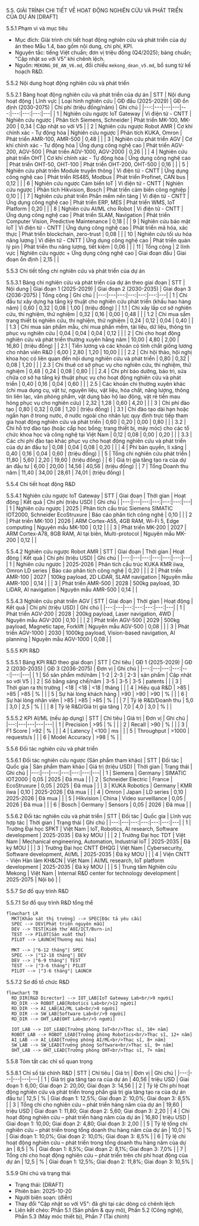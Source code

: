 5.5. GIẢI TRÌNH CHI TIẾT VỀ HOẠT ĐỘNG NGHIÊN CỨU VÀ PHÁT TRIỂN CỦA DỰ ÁN [DRAFT]

5.5.1 Phạm vi và mục tiêu
- Mục đích: Giải trình chi tiết hoạt động nghiên cứu và phát triển của dự án theo Mẫu 1.4, bao gồm nội dung, chi phí, KPI.
- Nguyên tắc: tiếng Việt chuẩn; đơn vị triệu đồng (Q4/2025); bảng chuẩn; "Cập nhật so với V5" khi chênh lệch.
- Nguồn: `MEKONG_DE_AN_V6.md`, đối chiếu `mekong_dean_v5.md`, bổ sung từ kế hoạch R&D.

5.5.2 Nội dung hoạt động nghiên cứu và phát triển

5.5.2.1 Bảng hoạt động nghiên cứu và phát triển của dự án
| STT | Nội dung hoạt động | Lĩnh vực | Loại hình nghiên cứu | GĐ đầu (2025-2029) | GĐ ổn định (2030-2075) | Chi phí (triệu đồng/năm) | Ghi chú |
|---:|---|---|---|---:|---:|---:|---:|---|
| 1 | Nghiên cứu ngược IoT Gateway | Vi điện tử - CNTT | Nghiên cứu ngược | Phân tích Siemens, Schneider | Phát triển MK-100, MK-200 | 0,34 | Cập nhật so với V5 |
| 2 | Nghiên cứu ngược Robot AMR | Cơ khí chính xác - Tự động hóa | Nghiên cứu ngược | Phân tích KUKA, Omron | Phát triển AMR-100, AMR-500 | 0,48 | |
| 3 | Nghiên cứu phát triển AGV | Cơ khí chính xác - Tự động hóa | Ứng dụng công nghệ cao | Phát triển AGV-200, AGV-500 | Phát triển AGV-1000, AGV-2000 | 0,26 | |
| 4 | Nghiên cứu phát triển OHT | Cơ khí chính xác - Tự động hóa | Ứng dụng công nghệ cao | Phát triển OHT-50, OHT-100 | Phát triển OHT-200, OHT-500 | 0,16 | |
| 5 | Nghiên cứu phát triển Module truyền thông | Vi điện tử - CNTT | Ứng dụng công nghệ cao | Phát triển RS485, Modbus | Phát triển Profinet, CAN bus | 0,12 | |
| 6 | Nghiên cứu ngược Cảm biến IoT | Vi điện tử - CNTT | Nghiên cứu ngược | Phân tích Hikvision, Bosch | Phát triển cảm biến công nghiệp | 0,10 | |
| 7 | Nghiên cứu phát triển Phần mềm nền tảng | Vi điện tử - CNTT | Ứng dụng công nghệ cao | Phát triển ERP, MES | Phát triển WMS, IoT Platform | 0,20 | |
| 8 | Nghiên cứu AI/ML cho Robot | Vi điện tử - CNTT | Ứng dụng công nghệ cao | Phát triển SLAM, Navigation | Phát triển Computer Vision, Predictive Maintenance | 0,18 | |
| 9 | Nghiên cứu bảo mật IoT | Vi điện tử - CNTT | Ứng dụng công nghệ cao | Phát triển mã hóa, xác thực | Phát triển blockchain, zero-trust | 0,08 | |
| 10 | Nghiên cứu tối ưu hóa năng lượng | Vi điện tử - CNTT | Ứng dụng công nghệ cao | Phát triển quản lý pin | Phát triển thu năng lượng, tiết kiệm | 0,06 | |
| 11 | Tổng cộng | 2 lĩnh vực | Nghiên cứu ngược + Ứng dụng công nghệ cao | Giai đoạn đầu | Giai đoạn ổn định | 2,15 | |

5.5.3 Chi tiết tổng chi nghiên cứu và phát triển của dự án

5.5.3.1 Bảng chi nghiên cứu và phát triển của dự án theo giai đoạn
| STT | Nội dung | Giai đoạn 1 (2025-2029) | Giai đoạn 2 (2030-2035) | Giai đoạn 3 (2036-2075) | Tổng cộng | Ghi chú |
|---:|---|---:|---:|---:|---:|---|
| 1 | Chi đầu tư xây dựng hạ tầng kỹ thuật cho nghiên cứu phát triển (khấu hao hàng năm) | 0,60 | 0,32 | 0,08 | 1,00 | (triệu đồng) |
| 1.1 | Chi xây lắp cơ sở nghiên cứu, thí nghiệm, thử nghiệm | 0,32 | 0,16 | 0,00 | 0,48 | |
| 1.2 | Chi mua sắm trang thiết bị nghiên cứu, thí nghiệm, thử nghiệm | 0,24 | 0,12 | 0,04 | 0,40 | |
| 1.3 | Chi mua sản phẩm mẫu, chi mua phần mềm, tài liệu, dữ liệu, thông tin phục vụ nghiên cứu | 0,04 | 0,04 | 0,04 | 0,12 | |
| 2 | Chi cho hoạt động nghiên cứu và phát triển thường xuyên hằng năm | 10,00 | 4,80 | 2,00 | 16,80 | (triệu đồng) |
| 2.1 | Tiền lương và các khoản có tính chất giống lương cho nhân viên R&D | 6,00 | 2,80 | 1,20 | 10,00 | |
| 2.2 | Chi hội thảo, hội nghị khoa học có liên quan đến nội dung nghiên cứu và phát triển | 0,80 | 0,32 | 0,08 | 1,20 | |
| 2.3 | Chi thuê cơ sở phục vụ cho nghiên cứu, thí nghiệm, thử nghiệm | 0,48 | 0,24 | 0,08 | 0,80 | |
| 2.4 | Chi phí bảo dưỡng, bảo trì, sửa chữa cơ sở hạ tầng kỹ thuật phục vụ cho hoạt động nghiên cứu và phát triển | 0,40 | 0,16 | 0,04 | 0,60 | |
| 2.5 | Các khoản chi thường xuyên khác (chi mua dụng cụ, vật tư, nguyên liệu, vật liệu, hóa chất, năng lượng, thông tin liên lạc, văn phòng phẩm, vật dụng bảo hộ lao động, vật rẻ tiền mau hỏng phục vụ cho nghiên cứu) | 2,32 | 1,28 | 0,60 | 4,20 | |
| 3 | Chi phí đào tạo | 0,80 | 0,32 | 0,08 | 1,20 | (triệu đồng) |
| 3.1 | Chi đào tạo dài hạn hoặc ngắn hạn ở trong nước, ở nước ngoài cho nhân lực quy định trực tiếp tham gia hoạt động nghiên cứu và phát triển | 0,60 | 0,20 | 0,00 | 0,80 | |
| 3.2 | Chi hỗ trợ đào tạo (hoặc cấp học bổng; trang thiết bị, máy móc) cho các tổ chức khoa học và công nghệ tại Việt Nam | 0,12 | 0,08 | 0,00 | 0,20 | |
| 3.3 | Các chi phí đào tạo khác phục vụ cho hoạt động nghiên cứu và phát triển của dự án đầu tư | 0,08 | 0,04 | 0,08 | 0,20 | |
| 4 | Phí bản quyền, li xăng | 0,40 | 0,16 | 0,04 | 0,60 | (triệu đồng) |
| 5 | Tổng chi nghiên cứu phát triển | 11,80 | 5,60 | 2,20 | 19,60 | (triệu đồng) |
| 6 | Giá trị gia tăng tạo ra của dự án đầu tư | 6,00 | 20,00 | 14,56 | 40,56 | (triệu đồng) |
| 7 | Tổng Doanh thu năm | 11,40 | 34,00 | 28,61 | 74,01 | (triệu đồng) |

5.5.4 Chi tiết hoạt động R&D

5.5.4.1 Nghiên cứu ngược IoT Gateway
| STT | Giai đoạn | Thời gian | Hoạt động | Kết quả | Chi phí (triệu USD) | Ghi chú |
|---:|---|---:|---:|---:|---:|---|
| 1 | Nghiên cứu ngược | 2025 | Phân tích cấu trúc Siemens SIMATIC IOT2000, Schneider EcoStruxure | Báo cáo phân tích công nghệ | 0,10 | |
| 2 | Phát triển MK-100 | 2026 | ARM Cortex-A55, 4GB RAM, Wi-Fi 5, Edge computing | Nguyên mẫu MK-100 | 0,12 | |
| 3 | Phát triển MK-200 | 2027 | ARM Cortex-A78, 8GB RAM, AI tại biên, Multi-protocol | Nguyên mẫu MK-200 | 0,12 | |

5.5.4.2 Nghiên cứu ngược Robot AMR
| STT | Giai đoạn | Thời gian | Hoạt động | Kết quả | Chi phí (triệu USD) | Ghi chú |
|---:|---|---:|---:|---:|---:|---|
| 1 | Nghiên cứu ngược | 2025-2026 | Phân tích cấu trúc KUKA KMR iiwa, Omron LD series | Báo cáo phân tích công nghệ | 0,20 | |
| 2 | Phát triển AMR-100 | 2027 | 100kg payload, 2D LiDAR, SLAM navigation | Nguyên mẫu AMR-100 | 0,14 | |
| 3 | Phát triển AMR-500 | 2028 | 500kg payload, 3D LiDAR, AI navigation | Nguyên mẫu AMR-500 | 0,14 | |

5.5.4.3 Nghiên cứu phát triển AGV
| STT | Giai đoạn | Thời gian | Hoạt động | Kết quả | Chi phí (triệu USD) | Ghi chú |
|---:|---|---:|---:|---:|---:|---|
| 1 | Phát triển AGV-200 | 2028 | 200kg payload, Laser navigation, 4WD | Nguyên mẫu AGV-200 | 0,10 | |
| 2 | Phát triển AGV-500 | 2029 | 500kg payload, Magnetic tape, Forklift | Nguyên mẫu AGV-500 | 0,08 | |
| 3 | Phát triển AGV-1000 | 2030 | 1000kg payload, Vision-based navigation, AI planning | Nguyên mẫu AGV-1000 | 0,08 | |

5.5.5 KPI R&D

5.5.5.1 Bảng KPI R&D theo giai đoạn
| STT | Chỉ tiêu | GĐ 1 (2025-2029) | GĐ 2 (2030-2035) | GĐ 3 (2036-2075) | Đơn vị | Ghi chú |
|---:|---|---:|---:|---:|---:|---|
| 1 | Số sản phẩm mới/năm | 1-2 | 2-3 | 2-3 | sản phẩm | Cập nhật so với V5 |
| 2 | Số bằng sáng chế/năm | 3-5 | 3-5 | 3-5 | patents | |
| 3 | Thời gian ra thị trường | <18 | <18 | <18 | tháng | |
| 4 | Hiệu quả R&D | >85 | >85 | >85 | % | |
| 5 | Sự hài lòng khách hàng | >90 | >90 | >90 | % | |
| 6 | Sự hài lòng nhân viên | >85 | >85 | >85 | % | |
| 7 | Tỷ lệ R&D/Doanh thu | 5,0 | 3,0 | 2,5 | % | |
| 8 | Tỷ lệ R&D/Giá trị gia tăng | 7,0 | 4,0 | 3,0 | % | |

5.5.5.2 KPI AI/ML (nếu áp dụng)
| STT | Chỉ tiêu | Giá trị | Đơn vị | Ghi chú |
|---:|---|---|---|---|
| 1 | Precision | >95 | % | |
| 2 | Recall | >90 | % | |
| 3 | F1 Score | >92 | % | |
| 4 | Latency | <100 | ms | |
| 5 | Throughput | >1000 | requests/s | |
| 6 | Model Accuracy | >98 | % | |

5.5.6 Đối tác nghiên cứu và phát triển

5.5.6.1 Đối tác nghiên cứu ngược (Sản phẩm tham khảo)
| STT | Đối tác | Quốc gia | Sản phẩm tham khảo | Giá trị (triệu USD) | Thời gian | Trạng thái | Ghi chú |
|---:|---|---:|---:|---:|---:|---|
| 1 | Siemens | Germany | SIMATIC IOT2000 | 0,05 | 2025 | Đã mua | |
| 2 | Schneider Electric | France | EcoStruxure | 0,05 | 2025 | Đã mua | |
| 3 | KUKA Robotics | Germany | KMR iiwa | 0,10 | 2025-2026 | Đã mua | |
| 4 | Omron | Japan | LD series | 0,10 | 2025-2026 | Đã mua | |
| 5 | Hikvision | China | Video surveillance | 0,05 | 2026 | Đã mua | |
| 6 | Bosch | Germany | Sensors | 0,05 | 2026 | Đã mua | |

5.5.6.2 Đối tác nghiên cứu và phát triển
| STT | Đối tác | Quốc gia | Lĩnh vực hợp tác | Thời gian | Trạng thái | Ghi chú |
|---:|---|---:|---:|---:|---:|---|
| 1 | Trường Đại học SPKT | Việt Nam | IoT, Robotics, AI research, Software development | 2025-2035 | Đã ký MOU | |
| 2 | Trường Đại học TDT | Việt Nam | Mechanical engineering, Automation, Industrial IoT | 2025-2035 | Đã ký MOU | |
| 3 | Trường Đại học CNTT ĐHQG | Việt Nam | Cybersecurity, Software development, AI/ML | 2025-2035 | Đã ký MOU | |
| 4 | Viện CNTT - Viện Hàn lâm KH&CN | Việt Nam | AI/ML research, IoT platform development | 2025-2035 | Đã ký MOU | |
| 5 | Trung tâm Nghiên cứu Mekong | Việt Nam | Internal R&D center for technology development | 2025-2075 | Nội bộ | |

5.5.7 Sơ đồ quy trình R&D

5.5.7.1 Sơ đồ quy trình R&D tổng thể
```mermaid
flowchart LR
  MKT[Khảo sát thị trường] --> SPEC[Đặc tả yêu cầu]
  SPEC --> DEV[Phát triển nguyên mẫu]
  DEV --> TEST[Kiểm thử AOI/ICT/Burn-in]
  TEST --> PILOT[Sản xuất thử]
  PILOT --> LAUNCH[Thương mại hóa]
  
  MKT --> |"6-12 tháng"| SPEC
  SPEC --> |"12-18 tháng"| DEV
  DEV --> |"6-9 tháng"| TEST
  TEST --> |"3-6 tháng"| PILOT
  PILOT --> |"3-6 tháng"| LAUNCH
```

5.5.7.2 Sơ đồ tổ chức R&D
```mermaid
flowchart TB
  RD_DIR[R&D Director] --> IOT_LAB[IoT Gateway Lab<br/>9 người]
  RD_DIR --> ROBOT_LAB[Robotics Lab<br/>12 người]
  RD_DIR --> AI_LAB[AI/ML Lab<br/>8 người]
  RD_DIR --> SW_LAB[Software Lab<br/>9 người]
  RD_DIR --> OHT_LAB[OHT Lab<br/>5 người]
  
  IOT_LAB --> IOT_LEAD[Trưởng phòng IoT<br/>Thạc sĩ, 10+ năm]
  ROBOT_LAB --> ROBOT_LEAD[Trưởng phòng Robotics<br/>Thạc sĩ, 12+ năm]
  AI_LAB --> AI_LEAD[Trưởng phòng AI/ML<br/>Thạc sĩ, 8+ năm]
  SW_LAB --> SW_LEAD[Trưởng phòng Software<br/>Thạc sĩ, 9+ năm]
  OHT_LAB --> OHT_LEAD[Trưởng phòng OHT<br/>Thạc sĩ, 7+ năm]
```

5.5.8 Tóm tắt các chỉ số quan trọng

5.5.8.1 Chỉ số tài chính R&D
| STT | Chỉ tiêu | Giá trị | Đơn vị | Ghi chú |
|---:|---|---|---|---|
| 1 | Giá trị gia tăng tạo ra của dự án | 40,56 | triệu USD | Giai đoạn 1: 6,00; Giai đoạn 2: 20,00; Giai đoạn 3: 14,56 |
| 2 | Tỷ lệ Chi phí hoạt động nghiên cứu và phát triển trong phần giá trị gia tăng tạo ra của dự án đầu tư | 12,5 | % | Giai đoạn 1: 12,5%; Giai đoạn 2: 10,0%; Giai đoạn 3: 8,5% |
| 3 | Tổng chi cho nghiên cứu – phát triển hàng năm của dự án | 19,60 | triệu USD | Giai đoạn 1: 11,80; Giai đoạn 2: 5,60; Giai đoạn 3: 2,20 |
| 4 | Chi hoạt động nghiên cứu – phát triển hàng năm của dự án | 16,80 | triệu USD | Giai đoạn 1: 10,00; Giai đoạn 2: 4,80; Giai đoạn 3: 2,00 |
| 5 | Tỷ lệ tổng chi nghiên cứu – phát triển trong tổng doanh thu hàng năm của dự án | 10,0 | % | Giai đoạn 1: 10,0%; Giai đoạn 2: 10,0%; Giai đoạn 3: 8,5% |
| 6 | Tỷ lệ chi hoạt động nghiên cứu – phát triển trong tổng doanh thu hàng năm của dự án | 8,5 | % | Giai đoạn 1: 8,5%; Giai đoạn 2: 8,1%; Giai đoạn 3: 7,0% |
| 7 | Tổng chi cho hoạt động nghiên cứu – phát triển trên chi phí hoạt động của dự án | 12,5 | % | Giai đoạn 1: 12,5%; Giai đoạn 2: 11,8%; Giai đoạn 3: 10,5% |

5.5.9 Ghi chú và trạng thái
- Trạng thái: [DRAFT]
- Phiên bản: 2025-10-20
- Người biên soạn: (điền)
- Thay đổi "Cập nhật so với V5": đã ghi tại các dòng có chênh lệch
- Liên kết chéo: Phần 5.1 (Sản phẩm & quy mô), Phần 5.2 (Công nghệ), Phần 5.3 (Máy móc thiết bị), Phần 7 (Tài chính)
